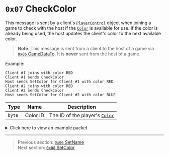 # `0x07` CheckColor

This message is sent by a client's [`PlayerControl`](../05_innernetobject_types/04_playercontrol.md) object when joining a game to check with the host if the [`Color`](../01_packet_structure/06_enums.md#color) is available for use. If the color is already being used, the host updates the client's color to the next available color.

> **Note**: This message is sent from a client to the host of a game via [`0x06` GameDataTo](../02_root_message_types/06_gamedatato.md). It is **never** sent from the host of a game.

Example:

```
Client #1 joins with color RED
Client #1 sends CheckColor
Host sends SetColor for Client #1 with color RED
Client #2 joins with color RED
Client #2 sends CheckColor
Host sends SetColor for Client #2 with color BLUE
```

| Type | Name | Description |
| --- | --- | --- |
| `byte` | Color ID | The ID of the player's [`Color`](../01_packet_structure/06_enums.md#color) |

<details>
    <summary>Click here to view an example packet</summary>

```
01              # Reliable packet
0005            # Nonce
0d0006          # Hazel message (tag of 0x06 = GameDataTo)
    d3503f8a    # Game ID: -1975562029 (REDSUS)
    84a210      # Target Client ID: 266500
    030002      # Hazel message (tag of 0x02 = RPC)
        4b      # Sender (PlayerControl) Net ID: 75
        07      # RPC Call ID: 7 (CheckColor)
        08      # Color ID: 8 (PURPLE)
```
</details>

---

> Previous section: [`0x06` SetName](06_setname.md)<br>
> Next section: [`0x08` SetColor](08_setcolor.md)
